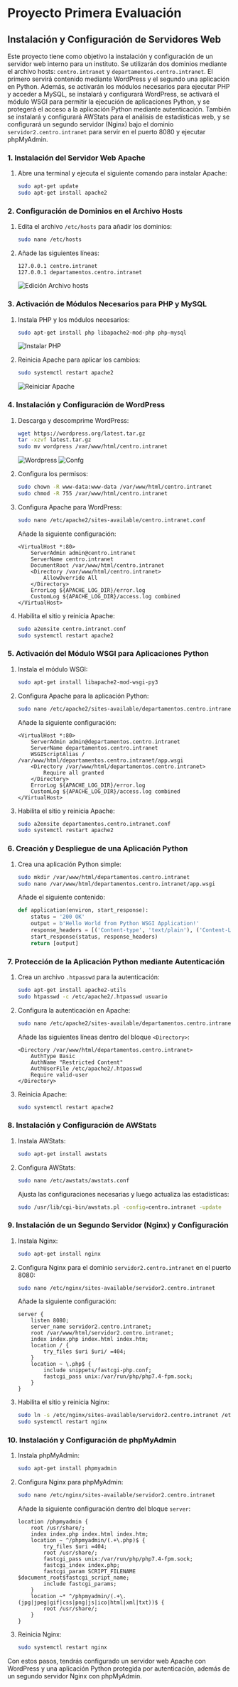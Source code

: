 # Proyecto Primera Evaluación

## Instalación y Configuración de Servidores Web

<!-- Breve resumen del proyecto -->
Este proyecto tiene como objetivo la instalación y configuración de un servidor web interno para un instituto. Se utilizarán dos dominios mediante el archivo hosts: `centro.intranet` y `departamentos.centro.intranet`. El primero servirá contenido mediante WordPress y el segundo una aplicación en Python. Además, se activarán los módulos necesarios para ejecutar PHP y acceder a MySQL, se instalará y configurará WordPress, se activará el módulo WSGI para permitir la ejecución de aplicaciones Python, y se protegerá el acceso a la aplicación Python mediante autenticación. También se instalará y configurará AWStats para el análisis de estadísticas web, y se configurará un segundo servidor (Nginx) bajo el dominio `servidor2.centro.intranet` para servir en el puerto 8080 y ejecutar phpMyAdmin.

### 1. Instalación del Servidor Web Apache
1. Abre una terminal y ejecuta el siguiente comando para instalar Apache:
    ```sh
    sudo apt-get update
    sudo apt-get install apache2
    ```

### 2. Configuración de Dominios en el Archivo Hosts
1. Edita el archivo `/etc/hosts` para añadir los dominios:
    ```sh
    sudo nano /etc/hosts
    ```
2. Añade las siguientes líneas:
    ```
    127.0.0.1 centro.intranet
    127.0.0.1 departamentos.centro.intranet
    ```
    ![Edición Archivo hosts](img/image.png)

### 3. Activación de Módulos Necesarios para PHP y MySQL
1. Instala PHP y los módulos necesarios:
    ```sh
    sudo apt-get install php libapache2-mod-php php-mysql
    ```
    ![Instalar PHP](img/img2.png)

2. Reinicia Apache para aplicar los cambios:
    ```sh
    sudo systemctl restart apache2
    ```
    ![Reiniciar Apache](img/img3.png)

### 4. Instalación y Configuración de WordPress
1. Descarga y descomprime WordPress:
    ```sh
    wget https://wordpress.org/latest.tar.gz
    tar -xzvf latest.tar.gz
    sudo mv wordpress /var/www/html/centro.intranet
    ```
    ![Wordpress](img/img4.png)
    ![Confg](img/img5.png)

2. Configura los permisos:
    ```sh
    sudo chown -R www-data:www-data /var/www/html/centro.intranet
    sudo chmod -R 755 /var/www/html/centro.intranet
    ```
3. Configura Apache para WordPress:
    ```sh
    sudo nano /etc/apache2/sites-available/centro.intranet.conf
    ```
    Añade la siguiente configuración:
    ```
    <VirtualHost *:80>
        ServerAdmin admin@centro.intranet
        ServerName centro.intranet
        DocumentRoot /var/www/html/centro.intranet
        <Directory /var/www/html/centro.intranet>
            AllowOverride All
        </Directory>
        ErrorLog ${APACHE_LOG_DIR}/error.log
        CustomLog ${APACHE_LOG_DIR}/access.log combined
    </VirtualHost>
    ```
4. Habilita el sitio y reinicia Apache:
    ```sh
    sudo a2ensite centro.intranet.conf
    sudo systemctl restart apache2
    ```

### 5. Activación del Módulo WSGI para Aplicaciones Python
1. Instala el módulo WSGI:
    ```sh
    sudo apt-get install libapache2-mod-wsgi-py3
    ```
2. Configura Apache para la aplicación Python:
    ```sh
    sudo nano /etc/apache2/sites-available/departamentos.centro.intranet.conf
    ```
    Añade la siguiente configuración:
    ```
    <VirtualHost *:80>
        ServerAdmin admin@departamentos.centro.intranet
        ServerName departamentos.centro.intranet
        WSGIScriptAlias / /var/www/html/departamentos.centro.intranet/app.wsgi
        <Directory /var/www/html/departamentos.centro.intranet>
            Require all granted
        </Directory>
        ErrorLog ${APACHE_LOG_DIR}/error.log
        CustomLog ${APACHE_LOG_DIR}/access.log combined
    </VirtualHost>
    ```
3. Habilita el sitio y reinicia Apache:
    ```sh
    sudo a2ensite departamentos.centro.intranet.conf
    sudo systemctl restart apache2
    ```

### 6. Creación y Despliegue de una Aplicación Python
1. Crea una aplicación Python simple:
    ```sh
    sudo mkdir /var/www/html/departamentos.centro.intranet
    sudo nano /var/www/html/departamentos.centro.intranet/app.wsgi
    ```
    Añade el siguiente contenido:
    ```python
    def application(environ, start_response):
        status = '200 OK'
        output = b'Hello World from Python WSGI Application!'
        response_headers = [('Content-type', 'text/plain'), ('Content-Length', str(len(output)))]
        start_response(status, response_headers)
        return [output]
    ```

### 7. Protección de la Aplicación Python mediante Autenticación
1. Crea un archivo `.htpasswd` para la autenticación:
    ```sh
    sudo apt-get install apache2-utils
    sudo htpasswd -c /etc/apache2/.htpasswd usuario
    ```
2. Configura la autenticación en Apache:
    ```sh
    sudo nano /etc/apache2/sites-available/departamentos.centro.intranet.conf
    ```
    Añade las siguientes líneas dentro del bloque `<Directory>`:
    ```
    <Directory /var/www/html/departamentos.centro.intranet>
        AuthType Basic
        AuthName "Restricted Content"
        AuthUserFile /etc/apache2/.htpasswd
        Require valid-user
    </Directory>
    ```
3. Reinicia Apache:
    ```sh
    sudo systemctl restart apache2
    ```

### 8. Instalación y Configuración de AWStats
1. Instala AWStats:
    ```sh
    sudo apt-get install awstats
    ```
2. Configura AWStats:
    ```sh
    sudo nano /etc/awstats/awstats.conf
    ```
    Ajusta las configuraciones necesarias y luego actualiza las estadísticas:
    ```sh
    sudo /usr/lib/cgi-bin/awstats.pl -config=centro.intranet -update
    ```

### 9. Instalación de un Segundo Servidor (Nginx) y Configuración
1. Instala Nginx:
    ```sh
    sudo apt-get install nginx
    ```
2. Configura Nginx para el dominio `servidor2.centro.intranet` en el puerto 8080:
    ```sh
    sudo nano /etc/nginx/sites-available/servidor2.centro.intranet
    ```
    Añade la siguiente configuración:
    ```
    server {
        listen 8080;
        server_name servidor2.centro.intranet;
        root /var/www/html/servidor2.centro.intranet;
        index index.php index.html index.htm;
        location / {
            try_files $uri $uri/ =404;
        }
        location ~ \.php$ {
            include snippets/fastcgi-php.conf;
            fastcgi_pass unix:/var/run/php/php7.4-fpm.sock;
        }
    }
    ```
3. Habilita el sitio y reinicia Nginx:
    ```sh
    sudo ln -s /etc/nginx/sites-available/servidor2.centro.intranet /etc/nginx/sites-enabled/
    sudo systemctl restart nginx
    ```

### 10. Instalación y Configuración de phpMyAdmin
1. Instala phpMyAdmin:
    ```sh
    sudo apt-get install phpmyadmin
    ```
2. Configura Nginx para phpMyAdmin:
    ```sh
    sudo nano /etc/nginx/sites-available/servidor2.centro.intranet
    ```
    Añade la siguiente configuración dentro del bloque `server`:
    ```
    location /phpmyadmin {
        root /usr/share/;
        index index.php index.html index.htm;
        location ~ ^/phpmyadmin/(.+\.php)$ {
            try_files $uri =404;
            root /usr/share/;
            fastcgi_pass unix:/var/run/php/php7.4-fpm.sock;
            fastcgi_index index.php;
            fastcgi_param SCRIPT_FILENAME $document_root$fastcgi_script_name;
            include fastcgi_params;
        }
        location ~* ^/phpmyadmin/(.+\.(jpg|jpeg|gif|css|png|js|ico|html|xml|txt))$ {
            root /usr/share/;
        }
    }
    ```
3. Reinicia Nginx:
    ```sh
    sudo systemctl restart nginx
    ```

Con estos pasos, tendrás configurado un servidor web Apache con WordPress y una aplicación Python protegida por autenticación, además de un segundo servidor Nginx con phpMyAdmin.